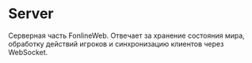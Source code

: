 # Server

Серверная часть FonlineWeb. Отвечает за хранение состояния мира, обработку действий игроков и синхронизацию клиентов через WebSocket.
